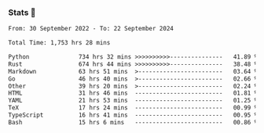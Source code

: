 ### Stats 👋
<!--START_SECTION:waka-->

```txt
From: 30 September 2022 - To: 22 September 2024

Total Time: 1,753 hrs 28 mins

Python              734 hrs 32 mins >>>>>>>>>>---------------   41.89 %
Rust                674 hrs 44 mins >>>>>>>>>>---------------   38.48 %
Markdown            63 hrs 51 mins  >------------------------   03.64 %
Go                  46 hrs 40 mins  >------------------------   02.66 %
Other               39 hrs 20 mins  >------------------------   02.24 %
HTML                31 hrs 46 mins  -------------------------   01.81 %
YAML                21 hrs 53 mins  -------------------------   01.25 %
TeX                 17 hrs 24 mins  -------------------------   00.99 %
TypeScript          16 hrs 41 mins  -------------------------   00.95 %
Bash                15 hrs 6 mins   -------------------------   00.86 %
```

<!--END_SECTION:waka-->

<!--
**buhaytza2005/buhaytza2005** is a ✨ _special_ ✨ repository because its `README.md` (this file) appears on your GitHub profile.

Here are some ideas to get you started:

- 🔭 I’m currently working on ...
- 🌱 I’m currently learning ...
- 👯 I’m looking to collaborate on ...
- 🤔 I’m looking for help with ...
- 💬 Ask me about ...
- 📫 How to reach me: ...
- 😄 Pronouns: ...
- ⚡ Fun fact: ...
-->


